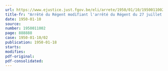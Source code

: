 ```yaml
---
url: https://www.ejustice.just.fgov.be/eli/arrete/1950/01/10/1950011002/justel
title-fr: "Arrêté du Régent modifiant l'arrêté du Régent du 27 juillet 1946, modifié par l'arrêté du 24 mars 1947, déterminant la compétence et le ressort des diverses commissions paritaires instituées en exécution de l'arrêté-loi du 9 juin 1945"
date: 1950-01-10
source:
number: 1950011002
page: 888888
case: 1950-01-10/02
publication: 1950-01-18
starts:
modifies:
pdf-original:
pdf-consolidated:
---
```


